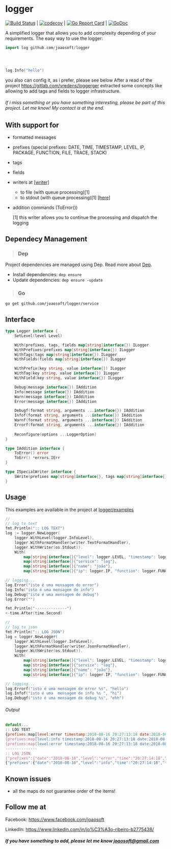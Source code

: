 # logger
[![Build Status](https://travis-ci.org/joaosoft/logger.svg?branch=master)](https://travis-ci.org/joaosoft/logger) | [![codecov](https://codecov.io/gh/joaosoft/logger/branch/master/graph/badge.svg)](https://codecov.io/gh/joaosoft/logger) | [![Go Report Card](https://goreportcard.com/badge/github.com/joaosoft/logger)](https://goreportcard.com/report/github.com/joaosoft/logger) | [![GoDoc](https://godoc.org/github.com/joaosoft/logger?status.svg)](https://godoc.org/github.com/joaosoft/logger)

A simplified logger that allows you to add complexity depending of your requirements.
The easy way to use the logger:
``` Go
import log github.com/joaosoft/logger




log.Info("hello")
```
you also can config it, as i prefer, please see below
After a read of the project https://gitlab.com/vredens/loggerger extracted some concepts like allowing to add tags and fields to logger infrastructure. 

###### If i miss something or you have something interesting, please be part of this project. Let me know! My contact is at the end.

## With support for
* formatted messages
* prefixes (special prefixes: DATE, TIME, TIMESTAMP, LEVEL, IP, PACKAGE, FUNCTION, FILE, TRACE, STACK)
* tags
* fields
* writers at [[writer]](https://github.com/joaosoft/writers/tree/master/bin/examples)
  * to file (with queue processing)[1] 
  * to stdout (with queue processing)[1] [[here]](https://github.com/joaosoft/writers/tree/master/examples)
* addition commands (ToError())
  
  [1] this writer allows you to continue the processing and dispatch the logging

## Dependecy Management 
>### Dep

Project dependencies are managed using Dep. Read more about [Dep](https://github.com/golang/dep).
* Install dependencies: `dep ensure`
* Update dependencies: `dep ensure -update`


>### Go
```
go get github.com/joaosoft/logger/service
```

## Interface 
```go
type Logger interface {
	SetLevel(level Level)

	With(prefixes, tags, fields map[string]interface{}) ILogger
	WithPrefixes(prefixes map[string]interface{}) ILogger
	WithTags(tags map[string]interface{}) ILogger
	WithFields(fields map[string]interface{}) ILogger

	WithPrefix(key string, value interface{}) ILogger
	WithTag(key string, value interface{}) ILogger
	WithField(key string, value interface{}) ILogger

	Debug(message interface{}) IAddition
	Info(message interface{}) IAddition
	Warn(message interface{}) IAddition
	Error(message interface{}) IAddition

	Debugf(format string, arguments ...interface{}) IAddition
	Infof(format string, arguments ...interface{}) IAddition
	Warnf(format string, arguments ...interface{}) IAddition
	Errorf(format string, arguments ...interface{}) IAddition
	
	Reconfigure(options ...LoggerOption)
}

type IAddition interface {
	ToError() error
	ToErr() *errors.IErr
}

type ISpecialWriter interface {
	SWrite(prefixes map[string]interface{}, tags map[string]interface{}, message interface{}, fields map[string]interface{}) (n int, err error)
}

```

## Usage 
This examples are available in the project at [logger/examples](https://github.com/joaosoft/logger/tree/master/examples)

```go
//
// log to text
fmt.Println(":: LOG TEXT")
log := logger.NewLogger(
    logger.WithLevel(logger.InfoLevel),
    logger.WithFormatHandler(writer.TextFormatHandler),
    logger.WithWriter(os.Stdout)).
    With(
        map[string]interface{}{"level": logger.LEVEL, "timestamp": logger.TIMESTAMP, "date": logger.DATE, "time": logger.TIME},
        map[string]interface{}{"service": "log"},
        map[string]interface{}{"name": "joão"},
        map[string]interface{}{"ip": logger.IP, "function": logger.FUNCTION, "file": logger.FILE})

// logging...
log.Error("isto é uma mensagem de error")
log.Info("isto é uma mensagem de info")
log.Debug("isto é uma mensagem de debug")
log.Error("")

fmt.Println("--------------")
<-time.After(time.Second)

//
// log to json
fmt.Println(":: LOG JSON")
log = logger.NewLogger(
    logger.WithLevel(logger.InfoLevel),
    logger.WithFormatHandler(writer.JsonFormatHandler),
    logger.WithWriter(os.Stdout)).
    With(
        map[string]interface{}{"level": logger.LEVEL, "timestamp": logger.TIMESTAMP, "date": logger.DATE, "time": logger.TIME},
        map[string]interface{}{"service": "log"},
        map[string]interface{}{"name": "joão"},
        map[string]interface{}{"ip": logger.IP, "function": logger.FUNCTION, "file": logger.FILE})

// logging...
log.Errorf("isto é uma mensagem de error %s", "hello")
log.Infof("isto é uma  mensagem de info %s ", "hi")
log.Debugf("isto é uma mensagem de debug %s", "ehh")
```

###### Output 

```javascript
default...
:: LOG TEXT
{prefixes:map[level:error timestamp:2018-08-16 20:27:13:18 date:2018-08-16 time:20:27:13:18] tags:map[service:log] message:isto é uma mensagem de error fields:map[name:joão] sufixes:map[ip:192.168.1.4 function:Example.ExampleDefaultLogger file:/Users/joaoribeiro/workspace/go/personal/src/logger/examples/main.go]}
{prefixes:map[level:info timestamp:2018-08-16 20:27:13:18 date:2018-08-16 time:20:27:13:18] tags:map[service:log] message:isto é uma mensagem de info fields:map[name:joão] sufixes:map[ip:192.168.1.4]}
{prefixes:map[level:error timestamp:2018-08-16 20:27:13:18 date:2018-08-16 time:20:27:13:18] tags:map[service:log] message: fields:map[name:joão] sufixes:map[ip:192.168.1.4 function:Example.ExampleDefaultLogger file:/Users/joaoribeiro/workspace/go/personal/src/logger/examples/main.go]}
--------------
:: LOG JSON
{"prefixes":{"date":"2018-08-16","level":"error","time":"20:27:14:18","timestamp":"2018-08-16 20:27:14:18"},"tags":{"service":"log"},"message":"isto é uma mensagem de error hello","fields":{"name":"joão"},"sufixes":{"file":"/Users/joaoribeiro/workspace/go/personal/src/logger/examples/main.go","function":"Example.ExampleDefaultLogger","ip":"192.168.1.4"}}
{"prefixes":{"date":"2018-08-16","level":"info","time":"20:27:14:18","timestamp":"2018-08-16 20:27:14:18"},"tags":{"service":"log"},"message":"isto é uma  mensagem de info hi ","fields":{"name":"joão"},"sufixes":{"ip":"192.168.1.4"}}
```

## Known issues
* all the maps do not guarantee order of the items! 


## Follow me at
Facebook: https://www.facebook.com/joaosoft

LinkedIn: https://www.linkedin.com/in/jo%C3%A3o-ribeiro-b2775438/

##### If you have something to add, please let me know joaosoft@gmail.com
